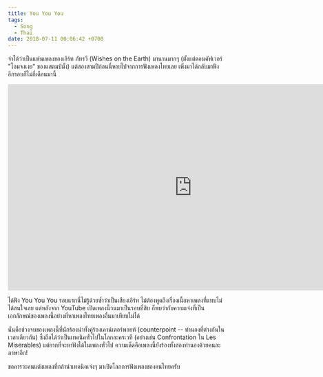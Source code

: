 ```yaml
---
title: You You You
tags:
  - Song
  - Thai
date: 2018-07-11 00:06:42 +0700
---
```


จำได้ว่าเป็นแฟนเพลงของเอิร์ท ภัทรวี (Wishes on the Earth) มานานมากๆ (ตั้งแต่ตอนคัฟเวอร์ "โอมจงเงย" ของแสตมป์มั้ง) แต่สองสามปีก่อนนี่หายไปจากการฟังเพลงไทยเลย เพิ่งมาได้กลับมาฟังอีกรอบก็ไม่กี่เดือนมานี้

<iframe width="853" height="480" src="https://www.youtube.com/embed/SOKCU2_1EPY" frameborder="0" allow="autoplay; encrypted-media" allowfullscreen></iframe>

ได้ฟัง You You You รอบแรกนี่ไม่รู้ด้วยซ้ำว่าเป็นเสียงเอิร์ท ไม่ต้องพูดถึงเรื่องเนื้อหาเพลงที่แทบไม่ได้สนใจเลย แต่หลังจาก YouTube เปิดเพลงนี้วนมาเป็นรอบที่สิบ ก็พบว่ากับความเจ๋งที่เป็นเอกลักษณ์ของเพลงนี้อย่างที่หาเพลงไทยเพลงอื่นมาเทียบไม่ได้

นั่นคือช่วงจบของเพลงนี้ที่นักร้องนำทั้งคู่ร้องเคาน์เตอร์พอยท์ (counterpoint -- ทำนองที่ต่างกันในเวลาเดียวกัน) ซึ่งถือได้ว่าเป็นเทคนิคทั่วไปในโลกละครเวที (อย่างเช่น Confrontation ใน Les Miserables) แต่ยากที่จะหาฟังได้ในเพลงทั่วไป ความเด็ดคือเพลงนี้ยังร้องทั้งสองทำนองด้วยคนละภาษาอีก!

ขอคารวะคนแต่งเพลงที่กล้านำเทคนิคเจ๋งๆ มาเปิดโลกการฟังเพลงของคนไทยครับ
